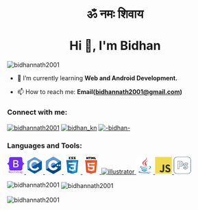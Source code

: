<h1 align="center">ॐ नमः शिवाय</h1>
<h1 align="center">Hi 👋, I'm Bidhan</h1>
<p align="left"> <img src="https://komarev.com/ghpvc/?username=bidhannath2001&label=Profile%20views&color=0e75b6&style=flat" alt="bidhannath2001" /> </p>

- 🌱 I’m currently learning **Web and Android Development.**

- 📫 How to reach me: **Email(bidhannath2001@gmail.com)**

<h3 align="left">Connect with me:</h3>
<p align="left">
<a href="https://fb.com/bidhannath2001" target="blank"><img align="center" src="https://raw.githubusercontent.com/rahuldkjain/github-profile-readme-generator/master/src/images/icons/Social/facebook.svg" alt="bidhannath2001" height="30" width="40" /></a>
<a href="https://instagram.com/bidhan_kn" target="blank"><img align="center" src="https://raw.githubusercontent.com/rahuldkjain/github-profile-readme-generator/master/src/images/icons/Social/instagram.svg" alt="bidhan_kn" height="30" width="40" /></a>
<a href="https://codeforces.com/profile/-bidhan-" target="blank"><img align="center" src="https://raw.githubusercontent.com/rahuldkjain/github-profile-readme-generator/master/src/images/icons/Social/codeforces.svg" alt="-bidhan-" height="30" width="40" /></a>
</p>

<h3 align="left">Languages and Tools:</h3>
<p align="left"> <a href="https://getbootstrap.com" target="_blank" rel="noreferrer"> <img src="https://raw.githubusercontent.com/devicons/devicon/master/icons/bootstrap/bootstrap-plain-wordmark.svg" alt="bootstrap" width="40" height="40"/> </a> <a href="https://www.cprogramming.com/" target="_blank" rel="noreferrer"> <img src="https://raw.githubusercontent.com/devicons/devicon/master/icons/c/c-original.svg" alt="c" width="40" height="40"/> </a> <a href="https://www.w3schools.com/cpp/" target="_blank" rel="noreferrer"> <img src="https://raw.githubusercontent.com/devicons/devicon/master/icons/cplusplus/cplusplus-original.svg" alt="cplusplus" width="40" height="40"/> </a> <a href="https://www.w3schools.com/css/" target="_blank" rel="noreferrer"> <img src="https://raw.githubusercontent.com/devicons/devicon/master/icons/css3/css3-original-wordmark.svg" alt="css3" width="40" height="40"/> </a> <a href="https://www.w3.org/html/" target="_blank" rel="noreferrer"> <img src="https://raw.githubusercontent.com/devicons/devicon/master/icons/html5/html5-original-wordmark.svg" alt="html5" width="40" height="40"/> </a> <a href="https://www.adobe.com/in/products/illustrator.html" target="_blank" rel="noreferrer"> <img src="https://www.vectorlogo.zone/logos/adobe_illustrator/adobe_illustrator-icon.svg" alt="illustrator" width="40" height="40"/> </a> <a href="https://www.java.com" target="_blank" rel="noreferrer"> <img src="https://raw.githubusercontent.com/devicons/devicon/master/icons/java/java-original.svg" alt="java" width="40" height="40"/> </a> <a href="https://developer.mozilla.org/en-US/docs/Web/JavaScript" target="_blank" rel="noreferrer"> <img src="https://raw.githubusercontent.com/devicons/devicon/master/icons/javascript/javascript-original.svg" alt="javascript" width="40" height="40"/> </a> <a href="https://www.photoshop.com/en" target="_blank" rel="noreferrer"> <img src="https://raw.githubusercontent.com/devicons/devicon/master/icons/photoshop/photoshop-line.svg" alt="photoshop" width="40" height="40"/> </a> </p>

<p><img align="left" src="https://github-readme-stats.vercel.app/api/top-langs?username=bidhannath2001&show_icons=true&locale=en&layout=compact" alt="bidhannath2001" /></p>

<p>&nbsp;<img align="center" src="https://github-readme-stats.vercel.app/api?username=bidhannath2001&show_icons=true&locale=en" alt="bidhannath2001" /></p>

<p><img align="center" src="https://github-readme-streak-stats.herokuapp.com/?user=bidhannath2001&" alt="bidhannath2001" /></p>
